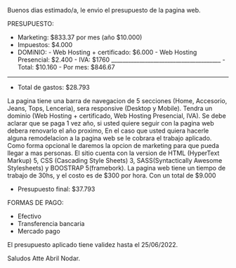 Buenos dias estimado/a, le envio el presupuesto de la pagina web.

PRESUPUESTO:
- Marketing: $833.37 por mes (año $10.000)
- Impuestos: $4.000
- DOMiNIO:
         - Web Hosting + certificado: $6.000
         - Web Hosting Presencial: $2.400
         - IVA: $1760
        _______________________________________
        - Total: $10.160
        - Por mes: $846.67
________________________________________________
- Total de gastos: $28.793


La pagina tiene una barra de navegacion de 5 secciones (Home, Accesorio, Jeans, Tops, Lenceria), sera responsive (Desktop y Mobile).
Tendra un dominio (Web Hosting + certificado, Web Hosting Presencial, IVA). Se debe aclarar que se paga 1 vez año, si usted quiere seguir con la pagina web debera renovarlo el año proximo, 
En el caso que usted quiera hacerle alguna remodelacion a la pagina web se le cobrara el trabajo aplicado.
Como forma opcional le daremos la opcion de marketing para que pueda llegar a mas personas.
El sitio cuenta con la version de HTML (HyperText Markup) 5, CSS (Cascading Style Sheets) 3, SASS(Syntactically Awesome Stylesheets) y BOOSTRAP 5(framebork).
La pagina web tiene un tiempo de trabajo de 30hs, y el costo es de $300 por hora. Con un total de 
$9.000

- Presupuesto final:  $37.793

FORMAS DE PAGO:
- Efectivo 
- Transferencia bancaria
- Mercado pago

El presupuesto aplicado tiene validez hasta el 25/06/2022. 

Saludos Atte Abril Nodar.


